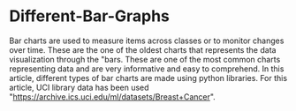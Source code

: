 # Different-Bar-Graphs

Bar charts are used to measure items across classes or to monitor changes over time. These are the one of the oldest charts that represents the data visualization through the 
"bars. These are one of the most common charts representing data and are very informative and easy to comprehend. In this article, different types
of bar charts are made using python libraries. For this article, UCI library data has been used "https://archive.ics.uci.edu/ml/datasets/Breast+Cancer".
